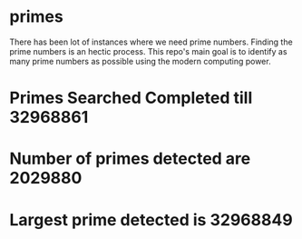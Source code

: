 # primes
There has been lot of instances where we need prime numbers. Finding the prime numbers is an hectic process. This repo's main goal is to identify as many prime numbers as possible using the modern computing power.

# Primes Searched Completed till 32968861
# Number of primes detected are 2029880
# Largest prime detected is 32968849
